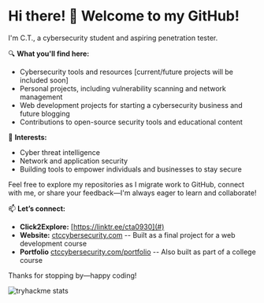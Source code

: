 # Hi there! 👋 Welcome to my GitHub!

I'm C.T., a cybersecurity student and aspiring penetration tester.

🔍 **What you'll find here:**
- Cybersecurity tools and resources [current/future projects will be included soon]
- Personal projects, including vulnerability scanning and network management
- Web development projects for starting a cybersecurity business and future blogging
- Contributions to open-source security tools and educational content

🌟 **Interests:**
- Cyber threat intelligence
- Network and application security
- Building tools to empower individuals and businesses to stay secure

Feel free to explore my repositories as I migrate work to GitHub, connect with me, or share your feedback—I'm always eager to learn and collaborate!

📫 **Let’s connect:**
- **Click2Explore:** [https://linktr.ee/cta0930](#)
- **Website:** [ctccybersecurity.com](https://ctccybersecurity.com) -- Built as a final project for a web development course
- **Portfolio** [ctccybersecurity.com/portfolio](https://ctccybersecurity.com/portfolio) -- Also built as part of a college course

Thanks for stopping by—happy coding!

![tryhackme stats](https://raw.githubusercontent.com/cta0930/cta0930/master/assets/thm_propic.png)
